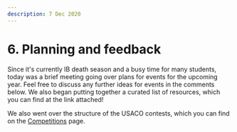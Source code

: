 ```yaml
---
description: 7 Dec 2020
---
```


# 6. Planning and feedback

Since it's currently IB death season and a busy time for many students, today was a brief meeting going over plans for events for the upcoming year. Feel free to discuss any further ideas for events in the comments below. We also began putting together a curated list of resources, which you can find at the link attached!  
  
We also went over the structure of the USACO contests, which you can find on the [Competitions](../resources/competitions.md) page.


